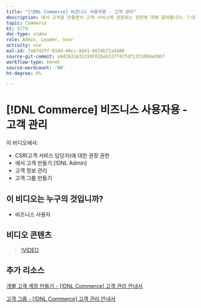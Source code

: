 ```yaml
---
title: "[!DNL Commerce] 비즈니스 사용자용 - 고객 관리"
description: 에서 고객을 만들면서 고객 서비스에 권장되는 권한에 대해 알아봅니다. [!DNL Admin], 고객 정보 관리 및 고객 그룹 생성.
topic: Commerce
kt: 5779
doc-type: video
role: Admin, Leader, User
activity: use
exl-id: 7a0743ff-03dd-49cc-9d41-6674b71a4480
source-git-commit: e8d2631b31319701beb327f42fdf1372d9dad9b7
workflow-type: tm+mt
source-wordcount: '90'
ht-degree: 0%

---
```


# [!DNL Commerce] 비즈니스 사용자용 - 고객 관리

이 비디오에서:

- CSR(고객 서비스 담당자)에 대한 권장 권한
- 에서 고객 만들기 [!DNL Admin]
- 고객 정보 관리
- 고객 그룹 만들기

## 이 비디오는 누구의 것입니까?

- 비즈니스 사용자

## 비디오 콘텐츠

>[!VIDEO](https://video.tv.adobe.com/v/36189?quality=12&learn=on)

## 추가 리소스

[개별 고객 계정 만들기 - [!DNL Commerce] 고객 관리 안내서](https://experienceleague.adobe.com/docs/commerce-admin/customers/customer-accounts/account-create.html)

[고객 그룹 - [!DNL Commerce] 고객 관리 안내서](https://experienceleague.adobe.com/docs/commerce-admin/customers/customers-menu/customer-groups.html)
